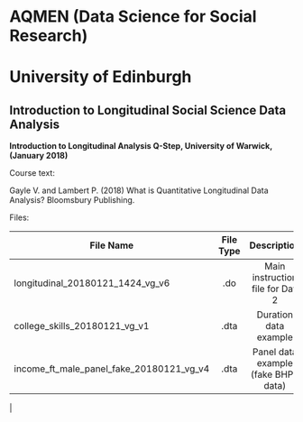 # AQMEN (Data Science for Social Research)
# University of Edinburgh

## Introduction to Longitudinal Social Science Data Analysis

**Introduction to Longitudinal Analysis Q-Step, University of Warwick, (January 2018)**

Course text:

Gayle V. and Lambert P. (2018) What is Quantitative Longitudinal Data Analysis?
                               Bloomsbury Publishing.
                               
Files:

| File Name      | File Type          | Description
| -------------------------------------|:-------------:|:-------------:|
| longitudinal_20180121_1424_vg_v6     | .do | Main instruction file for Day 2|
| college_skills_20180121_vg_v1 |.dta | Duration data example |
| income_ft_male_panel_fake_20180121_vg_v4 | .dta | Panel data example (fake BHPS data) |
| 

